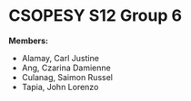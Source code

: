 # CSOPESY S12 Group 6
**Members:**
- Alamay, Carl Justine 
- Ang, Czarina Damienne
- Culanag, Saimon Russel
- Tapia, John Lorenzo
